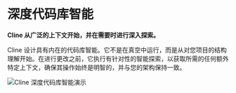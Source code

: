 # 深度代码库智能

**Cline 从广泛的上下文开始，并在需要时进行深入探索。**

Cline 设计具有内在的代码库智能。它不是在真空中运行，而是从对您项目的结构理解开始。在进行更改之前，它执行有针对性的智能探索，以获取所需的任何额外特定上下文，确保其操作始终是明智的，并与您的架构保持一致。

![Cline 深度代码库智能演示](https://storage.googleapis.com/cline_public_images/docs/assets/cline-reading-codebase-hifi-2_compress.webp)
